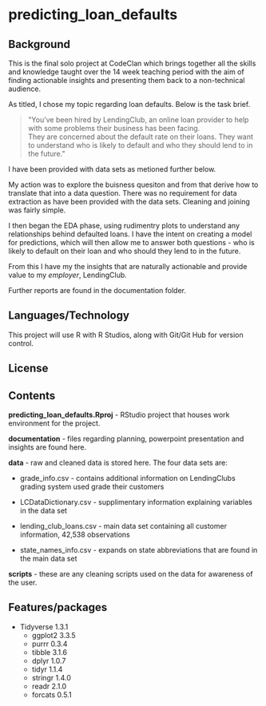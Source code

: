 # predicting\_loan_defaults

 
## Background

This is the final solo project at CodeClan which brings together all the skills and knowledge taught over the 14 week teaching period with the aim of finding actionable insights and presenting them back to a non-technical audience.

As titled, I chose my topic regarding loan defaults. Below is the task brief.

>"You’ve been hired by LendingClub, an online loan provider to help with some problems their business has been facing.<br>They are concerned about the default rate on their loans. They want to understand who is likely to default and who they should lend to in the future."

I have been provided with data sets as metioned further below. 

My action was to explore the buisness quesiton and from that derive how to translate that into a data question. There was no requirement for data extraction as have been provided with the data sets. Cleaning and joining was fairly simple. 

I then began the EDA phase, using rudimentry plots to understand any relationships behind defaulted loans. I have the intent on creating a model for predictions, which will then allow me to answer both questions - who is likely to default on their loan and who should they lend to in the future.

From this I have my the insights that are naturally actionable and provide value to my _employer_, LendingClub.

Further reports are found in the documentation folder.


## Languages/Technology 

This project will use R with R Studios, along with Git/Git Hub for version control.

## License

## Contents

**predicting\_loan_defaults.Rproj**  - RStudio project that houses work environment for the project.

**documentation** - files regarding planning, powerpoint presentation and insights are found here.

**data** - raw and cleaned data is stored here. The four data sets are:

* grade_info.csv - contains additional information on LendingClubs grading system used grade their customers

* LCDataDictionary.csv - supplimentary information explaining variables in the data set 

* lending\_club_loans.csv - main data set containing all customer information, 42,538 observations

* state\_names_info.csv - expands on state abbreviations that are found in the main data set

**scripts** - these are any cleaning scripts used on the data for awareness of the user.

## Features/packages

* Tidyverse 1.3.1
    * ggplot2 3.3.5
    * purrr   0.3.4
    * tibble  3.1.6   
    * dplyr   1.0.7
    * tidyr   1.1.4     
    * stringr 1.4.0
    * readr   2.1.0     
    * forcats 0.5.1
